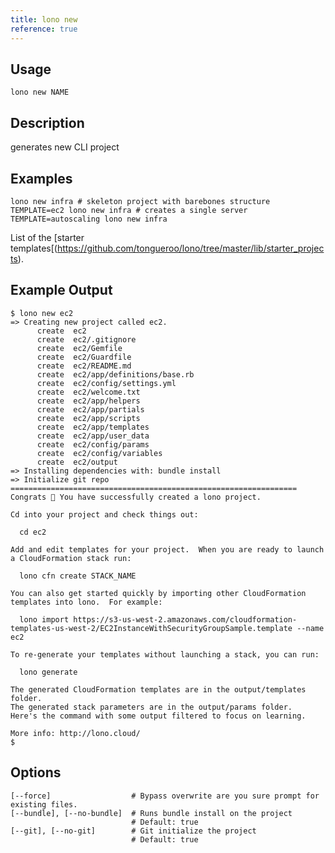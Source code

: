 ```yaml
---
title: lono new
reference: true
---
```


## Usage

    lono new NAME

## Description

generates new CLI project

## Examples

    lono new infra # skeleton project with barebones structure
    TEMPLATE=ec2 lono new infra # creates a single server
    TEMPLATE=autoscaling lono new infra

List of the [starter templates[(https://github.com/tongueroo/lono/tree/master/lib/starter_projects).

## Example Output

    $ lono new ec2
    => Creating new project called ec2.
          create  ec2
          create  ec2/.gitignore
          create  ec2/Gemfile
          create  ec2/Guardfile
          create  ec2/README.md
          create  ec2/app/definitions/base.rb
          create  ec2/config/settings.yml
          create  ec2/welcome.txt
          create  ec2/app/helpers
          create  ec2/app/partials
          create  ec2/app/scripts
          create  ec2/app/templates
          create  ec2/app/user_data
          create  ec2/config/params
          create  ec2/config/variables
          create  ec2/output
    => Installing dependencies with: bundle install
    => Initialize git repo
    ================================================================
    Congrats 🎉 You have successfully created a lono project.

    Cd into your project and check things out:

      cd ec2

    Add and edit templates for your project.  When you are ready to launch a CloudFormation stack run:

      lono cfn create STACK_NAME

    You can also get started quickly by importing other CloudFormation templates into lono.  For example:

      lono import https://s3-us-west-2.amazonaws.com/cloudformation-templates-us-west-2/EC2InstanceWithSecurityGroupSample.template --name ec2

    To re-generate your templates without launching a stack, you can run:

      lono generate

    The generated CloudFormation templates are in the output/templates folder.
    The generated stack parameters are in the output/params folder.  Here's the command with some output filtered to focus on learning.

    More info: http://lono.cloud/
    $


## Options

```
[--force]                  # Bypass overwrite are you sure prompt for existing files.
[--bundle], [--no-bundle]  # Runs bundle install on the project
                           # Default: true
[--git], [--no-git]        # Git initialize the project
                           # Default: true
```


